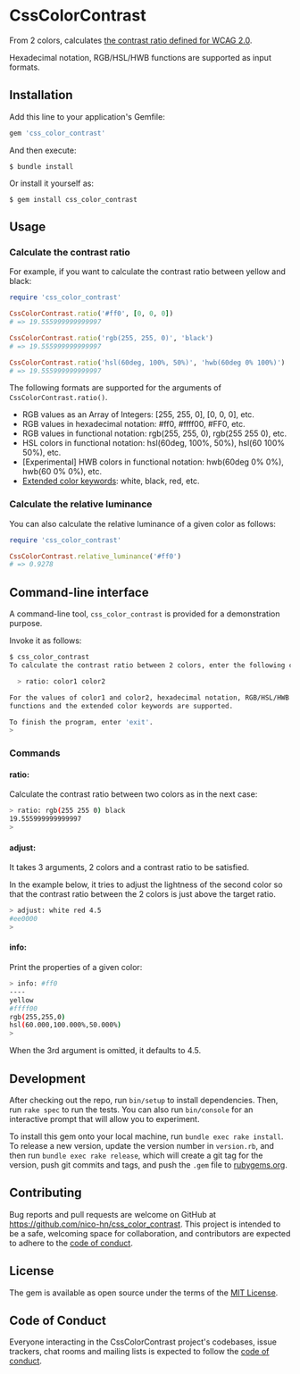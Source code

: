 # CssColorContrast

From 2 colors, calculates [the contrast ratio defined for WCAG 2.0](https://www.w3.org/TR/WCAG20/#contrast-ratiodef).

Hexadecimal notation, RGB/HSL/HWB functions are supported as input formats.

## Installation

Add this line to your application's Gemfile:

```ruby
gem 'css_color_contrast'
```

And then execute:

    $ bundle install

Or install it yourself as:

    $ gem install css_color_contrast

## Usage

### Calculate the contrast ratio

For example, if you want to calculate the contrast ratio between yellow and black:

```ruby
require 'css_color_contrast'

CssColorContrast.ratio('#ff0', [0, 0, 0])
# => 19.555999999999997

CssColorContrast.ratio('rgb(255, 255, 0)', 'black')
# => 19.555999999999997

CssColorContrast.ratio('hsl(60deg, 100%, 50%)', 'hwb(60deg 0% 100%)')
# => 19.555999999999997
```

The following formats are supported for the arguments of `CssColorContrast.ratio()`.

* RGB values as an Array of Integers: [255, 255, 0], [0, 0, 0], etc.
* RGB values in hexadecimal notation: #ff0, #ffff00, #FF0, etc.
* RGB values in functional notation: rgb(255, 255, 0), rgb(255 255 0), etc.
* HSL colors in functional notation: hsl(60deg, 100%, 50%), hsl(60 100% 50%), etc.
* [Experimental] HWB colors in functional notation: hwb(60deg 0% 0%), hwb(60 0% 0%), etc.
* [Extended color keywords](https://www.w3.org/TR/css-color-3/#svg-color): white, black, red, etc.

### Calculate the relative luminance

You can also calculate the relative luminance of a given color as follows:

```ruby
require 'css_color_contrast'

CssColorContrast.relative_luminance('#ff0')
# => 0.9278
```

## Command-line interface

A command-line tool, ```css_color_contrast``` is provided for a demonstration purpose.

Invoke it as follows:

```bash
$ css_color_contrast
To calculate the contrast ratio between 2 colors, enter the following command:

  > ratio: color1 color2

For the values of color1 and color2, hexadecimal notation, RGB/HSL/HWB
functions and the extended color keywords are supported.

To finish the program, enter 'exit'.
> 
```

### Commands

#### ratio:

Calculate the contrast ratio between two colors as in the next case:

```bash
> ratio: rgb(255 255 0) black
19.555999999999997
> 
```

#### adjust:

It takes 3 arguments, 2 colors and a contrast ratio to be satisfied.

In the example below, it tries to adjust the lightness of the second color so
that the contrast ratio between the 2 colors is just above the target ratio.

```bash
> adjust: white red 4.5
#ee0000
> 
```
#### info:

Print the properties of a given color:

```bash
> info: #ff0
----
yellow
#ffff00
rgb(255,255,0)
hsl(60.000,100.000%,50.000%)
> 
```

When the 3rd argument is omitted, it defaults to 4.5.

## Development

After checking out the repo, run `bin/setup` to install dependencies. Then, run `rake spec` to run the tests. You can also run `bin/console` for an interactive prompt that will allow you to experiment.

To install this gem onto your local machine, run `bundle exec rake install`. To release a new version, update the version number in `version.rb`, and then run `bundle exec rake release`, which will create a git tag for the version, push git commits and tags, and push the `.gem` file to [rubygems.org](https://rubygems.org).

## Contributing

Bug reports and pull requests are welcome on GitHub at https://github.com/nico-hn/css_color_contrast. This project is intended to be a safe, welcoming space for collaboration, and contributors are expected to adhere to the [code of conduct](https://github.com/nico-hn/css_color_contrast/blob/master/CODE_OF_CONDUCT.md).


## License

The gem is available as open source under the terms of the [MIT License](https://opensource.org/licenses/MIT).

## Code of Conduct

Everyone interacting in the CssColorContrast project's codebases, issue trackers, chat rooms and mailing lists is expected to follow the [code of conduct](https://github.com/nico-hn/css_color_contrast/blob/master/CODE_OF_CONDUCT.md).
